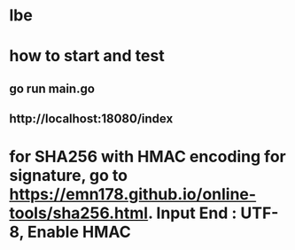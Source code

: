 # lbe
# how to start and test
## go run main.go
## http://localhost:18080/index



# for SHA256 with HMAC encoding for signature, go to https://emn178.github.io/online-tools/sha256.html. Input End : UTF-8, Enable HMAC